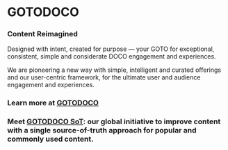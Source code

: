# GOTODOCO
### Content Reimagined
Designed with intent, created for purpose — your GOTO for exceptional, consistent, simple and considerate DOCO engagement and experiences.

We are pioneering a new way with simple, intelligent and curated offerings and our user-centric framework, for the ultimate user and audience engagement and experiences.

### Learn more at [GOTODOCO](https://gotodoco.com) 
### Meet [GOTODOCO SoT](https://github.com/GOTODOCOSoT): our global initiative to improve content with a single source-of-truth approach for popular and commonly used content.
